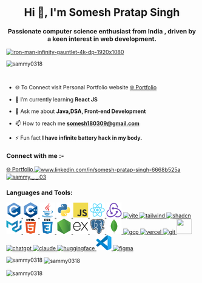 
<h1 align="center">Hi 👋, I'm Somesh Pratap Singh</h1>
<h3 align="center">Passionate computer science enthusiast from India , driven by a keen interest in web development.</h3>

<a href="https://youtu.be/TWB31WFomz4?si=i7zOh4Mp7ORNpBxu" target="_blank">
  <img src="https://github.com/sammy0318/sammy0318/assets/146454603/e4284fdb-3131-4253-aca8-8ef36ee895f0" alt="iron-man-infinity-gauntlet-4k-dp-1920x1080" />
</a>



<p align="left"> <img src="https://komarev.com/ghpvc/?username=sammy0318&label=Profile%20views&color=0e75b6&style=flat" alt="sammy0318" /> </p>

<p align="left"> <a href="https://twitter.com/" target="blank"><img src="https://img.shields.io/twitter/follow/?logo=twitter&style=for-the-badge" alt="" /></a> </p>

- 🌐 To Connect visit Personal Portfolio website <a href="https://sammy0318.github.io/Portfolio-SomeshPratapSingh/" target="_blank">🌐 Portfolio </a>
  
- 🌱 I’m currently learning **React JS**

- 💬 Ask me about **Java,DSA, Front-end Development**

- 📫 How to reach me **somesh180309@gmail.com**

- ⚡ Fun fact **I have infinite battery hack in my body.**

<h3 align="left">Connect with me :-</h3>
<p align="left">
<a href="https://sammy0318.github.io/Portfolio-SomeshPratapSingh/" target="_blank">
  🌐 Portfolio
</a>
<a href="https://www.linkedin.com/in/somesh-pratap-singh-6668b525a?utm_source=share&utm_campaign=share_via&utm_content=profile&utm_medium=android_app" target="blank"><img align="center" src="https://raw.githubusercontent.com/rahuldkjain/github-profile-readme-generator/master/src/images/icons/Social/linked-in-alt.svg" alt="www.linkedin.com/in/somesh-pratap-singh-6668b525a" height="30" width="40" /></a>
<a href="https://instagram.com/sammy._._.03" target="blank"><img align="center" src="https://raw.githubusercontent.com/rahuldkjain/github-profile-readme-generator/master/src/images/icons/Social/instagram.svg" alt="sammy._._.03" height="30" width="40" /></a>
</p>


<h3 align="left">Languages and Tools:</h3>
<p align="left"> 
  <!-- Programming Languages -->
  <a href="https://www.cprogramming.com/" target="_blank" rel="noreferrer"> 
    <img src="https://raw.githubusercontent.com/devicons/devicon/master/icons/c/c-original.svg" alt="c" width="40" height="40"/> 
  </a> 
  <a href="https://www.w3schools.com/cpp/" target="_blank" rel="noreferrer"> 
    <img src="https://raw.githubusercontent.com/devicons/devicon/master/icons/cplusplus/cplusplus-original.svg" alt="cplusplus" width="40" height="40"/> 
  </a>
  <a href="https://www.java.com" target="_blank" rel="noreferrer"> 
    <img src="https://raw.githubusercontent.com/devicons/devicon/master/icons/java/java-original.svg" alt="java" width="40" height="40"/> 
  </a>
  <a href="https://www.python.org" target="_blank" rel="noreferrer">
    <img src="https://raw.githubusercontent.com/devicons/devicon/master/icons/python/python-original.svg" alt="python" width="40" height="40"/> 
  </a> 
  <a href="https://developer.mozilla.org/en-US/docs/Web/JavaScript" target="_blank" rel="noreferrer"> 
    <img src="https://raw.githubusercontent.com/devicons/devicon/master/icons/javascript/javascript-original.svg" alt="javascript" width="40" height="40"/> 
  </a> 

  <!-- Frontend Development -->
  <a href="https://reactjs.org/" target="_blank" rel="noreferrer"> 
    <img src="https://raw.githubusercontent.com/devicons/devicon/master/icons/react/react-original.svg" alt="react" width="40" height="40"/> 
  </a> 
  <a href="https://redux.js.org/" target="_blank" rel="noreferrer"> 
    <img src="https://raw.githubusercontent.com/devicons/devicon/master/icons/redux/redux-original.svg" alt="redux" width="40" height="40"/> 
  </a>
  <a href="https://vitejs.dev/" target="_blank" rel="noreferrer"> 
    <img src="https://vitejs.dev/logo.svg" alt="vite" width="40" height="40"/> 
  </a>
  <a href="https://tailwindcss.com/" target="_blank" rel="noreferrer"> 
    <img src="https://www.vectorlogo.zone/logos/tailwindcss/tailwindcss-icon.svg" alt="tailwind" width="40" height="40"/> 
  </a>
  <a href="https://shadcn.dev/" target="_blank" rel="noreferrer"> 
    <img src="https://avatars.githubusercontent.com/u/139895814?s=200&v=4" alt="shadcn" width="40" height="40"/> 
  </a>
  <a href="https://mui.com/" target="_blank" rel="noreferrer"> 
    <img src="https://raw.githubusercontent.com/devicons/devicon/master/icons/materialui/materialui-original.svg" alt="materialui" width="40" height="40"/> 
  </a>
  <a href="https://www.w3.org/html/" target="_blank" rel="noreferrer"> 
    <img src="https://raw.githubusercontent.com/devicons/devicon/master/icons/html5/html5-original-wordmark.svg" alt="html5" width="40" height="40"/> 
  </a> 
  <a href="https://www.w3schools.com/css/" target="_blank" rel="noreferrer"> 
    <img src="https://raw.githubusercontent.com/devicons/devicon/master/icons/css3/css3-original-wordmark.svg" alt="css3" width="40" height="40"/> 
  </a>

  <!-- Backend Development -->
  <a href="https://nodejs.org/" target="_blank" rel="noreferrer"> 
    <img src="https://raw.githubusercontent.com/devicons/devicon/master/icons/nodejs/nodejs-original.svg" alt="nodejs" width="40" height="40"/> 
  </a>
  <a href="https://expressjs.com/" target="_blank" rel="noreferrer"> 
    <img src="https://raw.githubusercontent.com/devicons/devicon/master/icons/express/express-original.svg" alt="express" width="40" height="40"/> 
  </a>

  <!-- Databases -->
  <a href="https://www.postgresql.org/" target="_blank" rel="noreferrer"> 
    <img src="https://raw.githubusercontent.com/devicons/devicon/master/icons/postgresql/postgresql-original.svg" alt="postgresql" width="40" height="40"/> 
  </a>
  <a href="https://www.mongodb.com/" target="_blank" rel="noreferrer"> 
    <img src="https://raw.githubusercontent.com/devicons/devicon/master/icons/mongodb/mongodb-original.svg" alt="mongodb" width="40" height="40"/> 
  </a>

  <!-- Cloud & DevOps -->
  <a href="https://cloud.google.com" target="_blank" rel="noreferrer"> 
    <img src="https://www.vectorlogo.zone/logos/google_cloud/google_cloud-icon.svg" alt="gcp" width="40" height="40"/> 
  </a>
  <a href="https://vercel.com/" target="_blank" rel="noreferrer"> 
    <img src="https://www.vectorlogo.zone/logos/vercel/vercel-icon.svg" alt="vercel" width="40" height="40"/> 
  </a>
  <a href="https://git-scm.com/" target="_blank" rel="noreferrer"> 
    <img src="https://www.vectorlogo.zone/logos/git-scm/git-scm-icon.svg" alt="git" width="40" height="40"/> 
  </a>
  <a href="https://github.com/" target="_blank" rel="noreferrer">
  <img src="https://upload.wikimedia.org/wikipedia/commons/9/91/Octicons-mark-github.svg" width="40" height="40" />
</a>


  <!-- AI Tools -->
  <a href="https://chat.openai.com/" target="_blank" rel="noreferrer"> 
    <img src="https://cdn.jsdelivr.net/gh/devicons/devicon/icons/openai/openai-original.svg" alt="chatgpt" width="40" height="40"/> 
  </a>
  <a href="https://claude.ai/" target="_blank" rel="noreferrer"> 
    <img src="https://upload.wikimedia.org/wikipedia/commons/thumb/6/6e/Anthropic_logo.svg/512px-Anthropic_logo.svg.png" alt="claude" width="40" height="40"/> 
  </a>
  <a href="https://huggingface.co/" target="_blank" rel="noreferrer"> 
    <img src="https://huggingface.co/front/assets/huggingface_logo-noborder.svg" alt="huggingface" width="40" height="40"/> 
  </a>

  <!-- Design & IDEs -->
  <a href="https://code.visualstudio.com/" target="_blank" rel="noreferrer"> 
    <img src="https://raw.githubusercontent.com/devicons/devicon/master/icons/vscode/vscode-original.svg" alt="vscode" width="40" height="40"/> 
  </a>
  <a href="https://www.figma.com/" target="_blank" rel="noreferrer"> 
    <img src="https://www.vectorlogo.zone/logos/figma/figma-icon.svg" alt="figma" width="40" height="40"/> 
  </a>
</p>






<p><img align="left" src="https://github-readme-stats.vercel.app/api/top-langs?username=sammy0318&show_icons=true&locale=en&layout=compact" alt="sammy0318" /></p>

<p>&nbsp;<img align="center" src="https://github-readme-stats.vercel.app/api?username=sammy0318&show_icons=true&locale=en" alt="sammy0318" /></p>

<p><img align="center" src="https://github-readme-streak-stats.herokuapp.com/?user=sammy0318&" alt="sammy0318" /></p>
